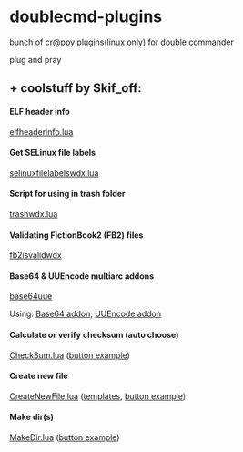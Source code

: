 # doublecmd-plugins
bunch of cr@ppy plugins(linux only) for double commander

plug and pray


## + coolstuff by Skif_off:

#### ELF header info
[elfheaderinfo.lua](https://github.com/j2969719/doublecmd-plugins/blob/master/plugins/wdx/scripts/elfheaderinfo.lua)

#### Get SELinux file labels
[selinuxfilelabelswdx.lua](https://github.com/j2969719/doublecmd-plugins/blob/master/plugins/wdx/scripts/selinuxfilelabelswdx.lua)

#### Script for using in trash folder
[trashwdx.lua](https://github.com/j2969719/doublecmd-plugins/blob/master/plugins/wdx/scripts/trashwdx.lua)

#### Validating FictionBook2 (FB2) files
[fb2isvalidwdx](https://github.com/j2969719/doublecmd-plugins/blob/master/plugins/wdx/scripts/fb2isvalidwdx)

#### Base64 & UUEncode multiarc addons
[base64uue](https://github.com/j2969719/doublecmd-plugins/blob/master/utils/base64uue)

Using: [Base64 addon](https://github.com/j2969719/doublecmd-plugins/blob/master/multiarc.ini.md#base64), [UUEncode addon](https://github.com/j2969719/doublecmd-plugins/blob/master/multiarc.ini.md#uuencode)

#### Calculate or verify checksum (auto choose)
[CheckSum.lua](https://github.com/j2969719/doublecmd-plugins/blob/master/utils/CheckSum.lua) ([button  example](https://github.com/j2969719/doublecmd-plugins/blob/master/buttons.md#calculate-or-verify-checksum-auto-choose))

#### Create new file
[CreateNewFile.lua](https://github.com/j2969719/doublecmd-plugins/blob/master/utils/CreateNewFile.lua) ([templates](https://github.com/j2969719/doublecmd-plugins/blob/master/utils/newfiles/), [button example](https://github.com/j2969719/doublecmd-plugins/blob/master/buttons.md#create-new-file))

#### Make dir(s)
[MakeDir.lua](https://github.com/j2969719/doublecmd-plugins/blob/master/utils/MakeDir.lua) ([button example](https://github.com/j2969719/doublecmd-plugins/blob/master/buttons.md#make-dirs))
